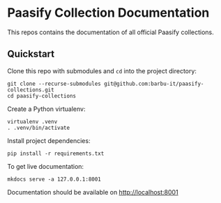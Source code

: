 # Paasify Collection Documentation

This repos contains the documentation of all official Paasify collections.

## Quickstart

Clone this repo with submodules and `cd` into the project directory:
```
git clone --recurse-submodules git@github.com:barbu-it/paasify-collections.git
cd paasify-collections
```

Create a Python virtualenv:
```
virtualenv .venv
. .venv/bin/activate
```

Install project dependencies:
```
pip install -r requirements.txt
```

To get live documentation:
```
mkdocs serve -a 127.0.0.1:8001
```

Documentation should be available on [http://localhost:8001](http://localhost:8001)
